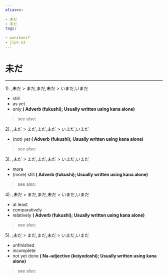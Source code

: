 ```yaml
---
aliases:
    
- 未だ
- 未だ
tags:
    
- wanikani7
- jlpt-n3
---
```


# 未だ
---
1).
,未だ > まだ,まだ,未だ > いまだ,いまだ

- still
- as yet
- only
**( Adverb (fukushi); Usually written using kana alone)**
> see also: 
            
2).
,未だ > まだ,まだ,未だ > いまだ,いまだ

- (not) yet
**( Adverb (fukushi); Usually written using kana alone)**
> see also: 
            
3).
,未だ > まだ,まだ,未だ > いまだ,いまだ

- more
- (more) still
**( Adverb (fukushi); Usually written using kana alone)**
> see also: 
            
4).
,未だ > まだ,まだ,未だ > いまだ,いまだ

- at least
- comparatively
- relatively
**( Adverb (fukushi); Usually written using kana alone)**
> see also: 
            
5).
,未だ > まだ,まだ,未だ > いまだ,いまだ

- unfinished
- incomplete
- not yet done
**( Na-adjective (keiyodoshi); Usually written using kana alone)**
> see also: 
            